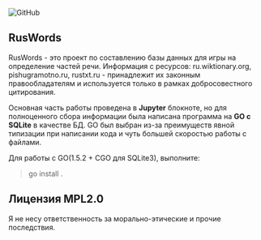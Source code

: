 ![GitHub](https://img.shields.io/github/license/soulllink/RusWords)


## RusWords

RusWords - это проект по составлению базы данных для игры на определение частей речи.
Информация с ресурсов: ru.wiktionary.org, pishugramotno.ru, rustxt.ru - принадлежит их законным правообладателям и используется только в рамках добросовестного цитирования.

Основная часть работы проведена в **Jupyter** блокноте, но для полноценного сбора информации была написана программа на **GO с SQLite** в качестве БД. GO был выбран из-за преимуществ явной типизации при написании кода и чуть большей скоростью работы с файлами.

Для работы с GO(1.5.2 + CGO для SQLite3), выполните:

> go install .

## Лицензия MPL2.0

Я не несу ответственность за морально-этические и прочие последствия.

